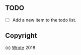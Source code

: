 
## TODO

- [ ] Add a new item to the todo list.

## Copyright

(c) [Wrote][1] 2018

[1]: https://wrote.cc